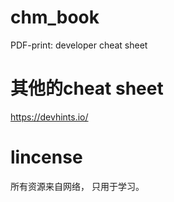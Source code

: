 # chm_book
PDF-print: developer cheat sheet

# 其他的cheat sheet
https://devhints.io/

# lincense
所有资源来自网络， 只用于学习。 
